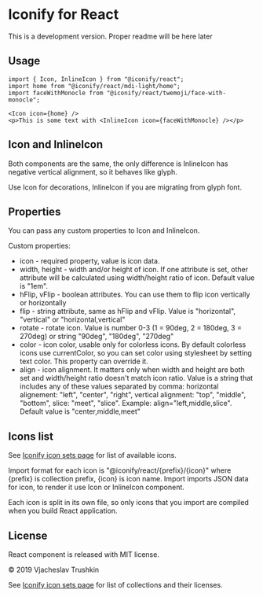 # Iconify for React

This is a development version. Proper readme will be here later

## Usage

```
import { Icon, InlineIcon } from "@iconify/react";
import home from "@iconify/react/mdi-light/home";
import faceWithMonocle from "@iconify/react/twemoji/face-with-monocle";
```
```
<Icon icon={home} />
<p>This is some text with <InlineIcon icon={faceWithMonocle} /></p>
```

## Icon and InlineIcon

Both components are the same, the only difference is InlineIcon has negative vertical alignment, so it behaves like glyph.

Use Icon for decorations, InlineIcon if you are migrating from glyph font.

## Properties

You can pass any custom properties to Icon and InlineIcon.

Custom properties:
* icon - required property, value is icon data.
* width, height - width and/or height of icon. If one attribute is set, other attribute will be calculated using width/height ratio of icon. Default value is "1em".
* hFlip, vFlip - boolean attributes. You can use them to flip icon vertically or horizontally
* flip - string attribute, same as hFlip and vFlip. Value is "horizontal", "vertical" or "horizontal,vertical"
* rotate - rotate icon. Value is number 0-3 (1 = 90deg, 2 = 180deg, 3 = 270deg) or string "90deg", "180deg", "270deg"
* color - icon color, usable only for colorless icons. By default colorless icons use currentColor, so you can set color using stylesheet by setting text color. This property can override it.
* align - icon alignment. It matters only when width and height are both set and width/height ratio doesn't match icon ratio. Value is a string that includes any of these values separated by comma: horizontal alignement: "left", "center", "right", vertical alignment: "top", "middle", "bottom", slice: "meet", "slice". Example: align="left,middle,slice". Default value is "center,middle,meet"

## Icons list

See [Iconify icon sets page](https://iconify.design/icon-sets/) for list of available icons.

Import format for each icon is "@iconify/react/{prefix}/{icon}" where {prefix} is collection prefix, {icon} is icon name.
Import imports JSON data for icon, to render it use Icon or InlineIcon component.

Each icon is split in its own file, so only icons that you import are compiled when you build React application.

## License

React component is released with MIT license.

© 2019 Vjacheslav Trushkin

See [Iconify icon sets page](https://iconify.design/icon-sets/) for list of collections and their licenses.
